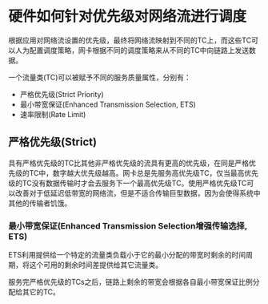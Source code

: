 # 硬件如何针对优先级对网络流进行调度

根据应用对网络流设置的优先级，最终将网络流映射到不同的TC上，而这些TC可以人为配置调度策略，网卡根据不同的调度策略来从不同的TC中向链路上发送数据。

一个流量类(TC)可以被赋予不同的服务质量属性，分别有：

- 严格优先级(Strict Priority)
- 最小带宽保证(Enhanced Transmission Selection, ETS)
- 速率限制(Rate Limit)

## 严格优先级(Strict)

具有严格优先级的TC比其他非严格优先级的流具有更高的优先级，在同是严格优先级的TC中，数字越大优先级越高。网卡总是先服务高优先级TC，仅当最高优先级的TC没有数据传输时才会去服务下一个最高优先级TC。使用严格优先级TC可以改善对于低延迟低带宽的网络流，但是不适合传输巨型数据，因为会使得系统中其他的传输者饥饿。

### 最小带宽保证(Enhanced Transmission Selection增强传输选择, ETS)

ETS利用提供给一个特定的流量类负载小于它的最小分配的带宽时剩余的时间周期，将这个可用的剩余时间差提供给其它流量类。

服务完严格优先级的TCs之后，链路上剩余的带宽会根据各自最小带宽保证比例分配给其它的TC。